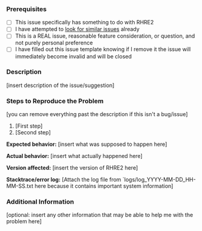 ### Prerequisites
* [ ] This issue specifically has something to do with RHRE2
* [ ] I have attempted to [look for similar issues](https://github.com/chrislo27/RhythmHeavenRemixEditor/issues?utf8=%E2%9C%93&q=is%3Aissue)
already
* [ ] This is a REAL issue, reasonable feature consideration, or question, and not purely personal preference
* [ ] I have filled out this issue template knowing if I remove it the issue will immediately become invalid and will be closed

### Description
[insert description of the issue/suggestion]

### Steps to Reproduce the Problem
[you can remove everything past the description if this isn't a bug/issue]
1. [First step]
2. [Second step]


**Expected behavior:** [insert what was supposed to happen here]

**Actual behavior:** [insert what actually happened here]

**Version affected:** [insert the version of RHRE2 here]

**Stacktrace/error log:** [Attach the log file from `logs/log_YYYY-MM-DD_HH-MM-SS.txt here because it contains important system information]

### Additional Information
[optional: insert any other information that may be able to help me with the problem here]
